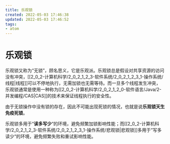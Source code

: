 ```yaml
---
title: 乐观锁
created: 2022-05-03 17:46:38
updated: 2022-05-03 17:46:52
tags: 
- atom
---
```

# 乐观锁

乐观锁又称为“无锁”，顾名思义，它是乐观派。乐观锁总是假设对共享资源的访问没有冲突，[[2_0_2-计算机科学/2_0_2_1_2_3-软件系统/2_0_2_1_2_3_1-操作系统/线程|线程]]可以不停地执行，无需加锁也无需等待。而一旦多个线程发生冲突，乐观锁通常是使用一种称为[[2_0_2-计算机科学/2_0_2_1_2_0-软件语言/Java/2-并发编程/CAS|CAS]]的技术来保证线程执行的安全性。

由于无锁操作中没有锁的存在，因此不可能出现死锁的情况，也就是说**乐观锁天生免疫死锁**。

乐观锁多用于“**读多写少**“的环境，避免频繁加锁影响性能；而[[2_0_2-计算机科学/2_0_2_1_2_3-软件系统/2_0_2_1_2_3_1-操作系统/悲观锁|悲观锁]]多用于”写多读少“的环境，避免频繁失败和重试影响性能。